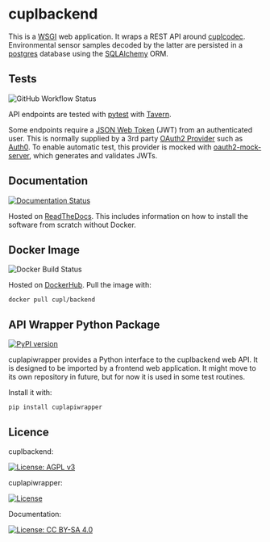 # cuplbackend
This is a [WSGI](https://en.wikipedia.org/wiki/Web_Server_Gateway_Interface) web application. It wraps a REST API around [cuplcodec](https://github.com/cuplsensor/cuplcodec). 
Environmental sensor samples decoded by the latter are persisted in a [postgres](https://www.postgresql.org/) database using the [SQLAlchemy](https://www.sqlalchemy.org/) ORM.

## Tests

![GitHub Workflow Status](https://img.shields.io/github/workflow/status/cuplsensor/cuplbackend/Install%20cuplbackend%20and%20run%20tests.)

API endpoints are tested with [pytest](https://docs.pytest.org/en/stable/) with [Tavern](https://tavern.readthedocs.io/en/latest/). 

Some endpoints require a [JSON Web Token](https://jwt.io/introduction/) (JWT) from an authenticated user. This is normally supplied by a 3rd party [OAuth2 Provider](https://oauth.net/2/) such as [Auth0](https://auth0.com). To enable automatic test, this provider is mocked with [oauth2-mock-server](https://www.npmjs.com/package/oauth2-mock-server), which generates and validates JWTs. 

## Documentation 

[![Documentation Status](https://readthedocs.org/projects/wsbackend/badge/?version=latest)](https://cupl.readthedocs.io/projects/backend/en/latest/?badge=latest) 

Hosted on [ReadTheDocs](https://cupl.readthedocs.io/projects/backend/en/latest/). This includes information on how to install the software from scratch without Docker.

## Docker Image

![Docker Build Status](https://img.shields.io/docker/cloud/build/cupl/backend)

Hosted on [DockerHub](https://hub.docker.com/r/cupl/backend). Pull the image with: 
         
    docker pull cupl/backend
    
## API Wrapper Python Package

[![PyPI version](https://badge.fury.io/py/cuplcodec.svg)](https://badge.fury.io/py/cuplcodec)

cuplapiwrapper provides a Python interface to the cuplbackend web API. It is designed to be imported by a frontend web application. It might move to its own repository in future, but for now it is used in some test routines.

Install it with: 

    pip install cuplapiwrapper
    
## Licence

cuplbackend:

[![License: AGPL v3](https://img.shields.io/badge/License-AGPL%20v3-blue.svg)](https://www.gnu.org/licenses/agpl-3.0)

cuplapiwrapper: 

[![License](https://img.shields.io/badge/License-Apache%202.0-blue.svg)](https://opensource.org/licenses/Apache-2.0)

Documentation:

[![License: CC BY-SA 4.0](https://img.shields.io/badge/License-CC%20BY--SA%204.0-lightgrey.svg)](https://creativecommons.org/licenses/by-sa/4.0/)

